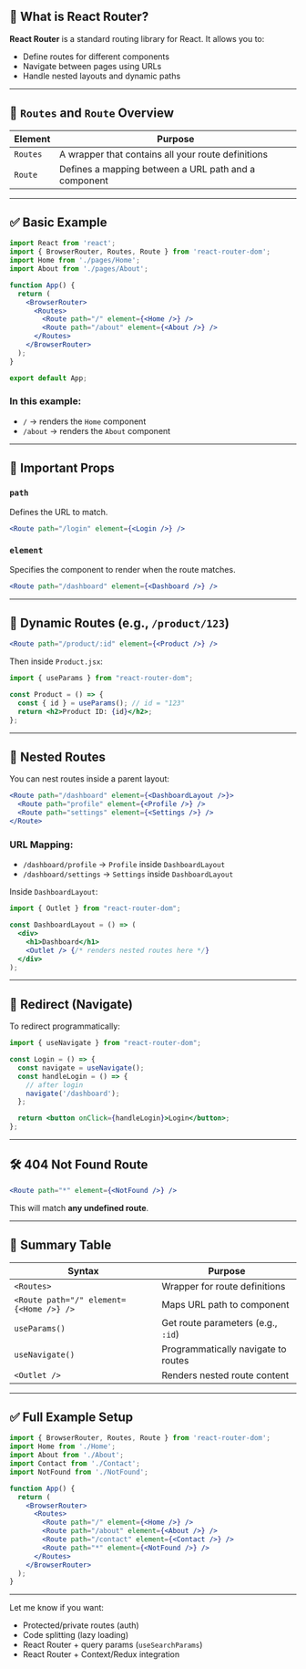 ## 🧭 What is React Router?

**React Router** is a standard routing library for React. It allows you to:

* Define routes for different components
* Navigate between pages using URLs
* Handle nested layouts and dynamic paths

---

## 🧩 `Routes` and `Route` Overview

| Element  | Purpose                                              |
| -------- | ---------------------------------------------------- |
| `Routes` | A wrapper that contains all your route definitions   |
| `Route`  | Defines a mapping between a URL path and a component |

---

## ✅ Basic Example

```jsx
import React from 'react';
import { BrowserRouter, Routes, Route } from 'react-router-dom';
import Home from './pages/Home';
import About from './pages/About';

function App() {
  return (
    <BrowserRouter>
      <Routes>
        <Route path="/" element={<Home />} />
        <Route path="/about" element={<About />} />
      </Routes>
    </BrowserRouter>
  );
}

export default App;
```

### In this example:

* `/` → renders the `Home` component
* `/about` → renders the `About` component

---

## 🔁 Important Props

### `path`

Defines the URL to match.

```jsx
<Route path="/login" element={<Login />} />
```

### `element`

Specifies the component to render when the route matches.

```jsx
<Route path="/dashboard" element={<Dashboard />} />
```

---

## 🔄 Dynamic Routes (e.g., `/product/123`)

```jsx
<Route path="/product/:id" element={<Product />} />
```

Then inside `Product.jsx`:

```jsx
import { useParams } from "react-router-dom";

const Product = () => {
  const { id } = useParams(); // id = "123"
  return <h2>Product ID: {id}</h2>;
};
```

---

## 🧬 Nested Routes

You can nest routes inside a parent layout:

```jsx
<Route path="/dashboard" element={<DashboardLayout />}>
  <Route path="profile" element={<Profile />} />
  <Route path="settings" element={<Settings />} />
</Route>
```

### URL Mapping:

* `/dashboard/profile` → `Profile` inside `DashboardLayout`
* `/dashboard/settings` → `Settings` inside `DashboardLayout`

Inside `DashboardLayout`:

```jsx
import { Outlet } from "react-router-dom";

const DashboardLayout = () => (
  <div>
    <h1>Dashboard</h1>
    <Outlet /> {/* renders nested routes here */}
  </div>
);
```

---

## 🔄 Redirect (Navigate)

To redirect programmatically:

```jsx
import { useNavigate } from "react-router-dom";

const Login = () => {
  const navigate = useNavigate();
  const handleLogin = () => {
    // after login
    navigate('/dashboard');
  };

  return <button onClick={handleLogin}>Login</button>;
};
```

---

## 🛠 404 Not Found Route

```jsx
<Route path="*" element={<NotFound />} />
```

This will match **any undefined route**.

---

## 🧪 Summary Table

| Syntax                                  | Purpose                             |
| --------------------------------------- | ----------------------------------- |
| `<Routes>`                              | Wrapper for route definitions       |
| `<Route path="/" element={<Home />} />` | Maps URL path to component          |
| `useParams()`                           | Get route parameters (e.g., `:id`)  |
| `useNavigate()`                         | Programmatically navigate to routes |
| `<Outlet />`                            | Renders nested route content        |

---

## ✅ Full Example Setup

```jsx
import { BrowserRouter, Routes, Route } from 'react-router-dom';
import Home from './Home';
import About from './About';
import Contact from './Contact';
import NotFound from './NotFound';

function App() {
  return (
    <BrowserRouter>
      <Routes>
        <Route path="/" element={<Home />} />
        <Route path="/about" element={<About />} />
        <Route path="/contact" element={<Contact />} />
        <Route path="*" element={<NotFound />} />
      </Routes>
    </BrowserRouter>
  );
}
```

---

Let me know if you want:

* Protected/private routes (auth)
* Code splitting (lazy loading)
* React Router + query params (`useSearchParams`)
* React Router + Context/Redux integration
